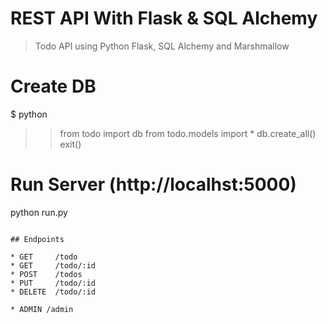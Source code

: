 # REST API With Flask & SQL Alchemy

> Todo API using Python Flask, SQL Alchemy and Marshmallow


# Create DB
$ python
>> from todo import db
>> from todo.models import *
>> db.create_all()
>> exit()

# Run Server (http://localhst:5000)
python run.py
```

## Endpoints

* GET     /todo
* GET     /todo/:id
* POST    /todos
* PUT     /todo/:id
* DELETE  /todo/:id

* ADMIN /admin